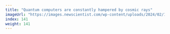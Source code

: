 ```yaml
---
title: "Quantum computers are constantly hampered by cosmic rays"
imageUrl: "https://images.newscientist.com/wp-content/uploads/2024/02/19105140/SEI_191160138.jpg?width=788"
index: 141
weight: 141
---
```

